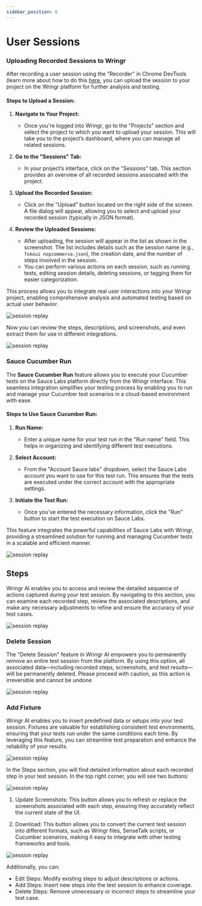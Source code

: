 ```yaml
---
sidebar_position: 6
---
```


# User Sessions

### Uploading Recorded Sessions to Wringr

After recording a user session using the "Recorder" in Chrome DevTools (learn more about how to do this [here]([https://aichemydev.github.io/Wring_docs/docs/APPS/googlerecorder]), you can upload the session to your project on the Wringr platform for further analysis and testing.

#### Steps to Upload a Session:
1. **Navigate to Your Project:**
   - Once you're logged into Wringr, go to the "Projects" section and select the project to which you want to upload your session. This will take you to the project’s dashboard, where you can manage all related sessions.

2. **Go to the "Sessions" Tab:**
   - In your project’s interface, click on the "Sessions" tab. This section provides an overview of all recorded sessions associated with the project. 

3. **Upload the Recorded Session:**
   - Click on the "Upload" button located on the right side of the screen. A file dialog will appear, allowing you to select and upload your recorded session (typically in JSON format).

4. **Review the Uploaded Sessions:**
   - After uploading, the session will appear in the list as shown in the screenshot. The list includes details such as the session name (e.g., `fokoui nopcommerce.json`), the creation date, and the number of steps involved in the session.
   - You can perform various actions on each session, such as running tests, editing session details, deleting sessions, or tagging them for easier categorization.

This process allows you to integrate real user interactions into your Wringr project, enabling comprehensive analysis and automated testing based on actual user behavior.

 ![session replay](/img/replay2.png)

Now you can review the steps, descriptions, and screenshots, and even extract them for use in different integrations.

![session replay](/img/replay3.png)

### Sauce Cucumber Run

The **Sauce Cucumber Run** feature allows you to execute your Cucumber tests on the Sauce Labs platform directly from the Wringr interface. This seamless integration simplifies your testing process by enabling you to run and manage your Cucumber test scenarios in a cloud-based environment with ease.

#### Steps to Use Sauce Cucumber Run:
1. **Run Name:**  
   - Enter a unique name for your test run in the "Run name" field. This helps in organizing and identifying different test executions.

2. **Select Account:**  
   - From the "Account Sauce labs" dropdown, select the Sauce Labs account you want to use for this test run. This ensures that the tests are executed under the correct account with the appropriate settings.

3. **Initiate the Test Run:**  
   - Once you've entered the necessary information, click the "Run" button to start the test execution on Sauce Labs.

This feature integrates the powerful capabilities of Sauce Labs with Wringr, providing a streamlined solution for running and managing Cucumber tests in a scalable and efficient manner.

![session replay](/img/replay4.png)

## Steps

Wringr AI enables you to access and review the detailed sequence of actions captured during your test session. By navigating to this section, you can examine each recorded step, review the associated descriptions, and make any necessary adjustments to refine and ensure the accuracy of your test cases.

![session replay](/img/replay5.png)

### Delete Session

The "Delete Session" feature in Wringr AI empowers you to permanently remove an entire test session from the platform. By using this option, all associated data—including recorded steps, screenshots, and test results—will be permanently deleted. Please proceed with caution, as this action is irreversible and cannot be undone.

![session replay](/img/replay6.png)

### Add Fixture

Wringr AI enables you to insert predefined data or setups into your test session. Fixtures are valuable for establishing consistent test environments, ensuring that your tests run under the same conditions each time. By leveraging this feature, you can streamline test preparation and enhance the reliability of your results.

 ![session replay](/img/replay7.png)

In the Steps section, you will find detailed information about each recorded step in your test session. In the top right corner, you will see two buttons:

 ![session replay](/img/replay8.png)

1. Update Screenshots: This button allows you to refresh or replace the screenshots associated with each step, ensuring they accurately reflect the current state of the UI.

2. Download: This button allows you to convert the current test session into different formats, such as Wringr files, SenseTalk scripts, or Cucumber scenarios, making it easy to integrate with other testing frameworks and tools.

 ![session replay](/img/replay9.png)

Additionally, you can:

- Edit Steps: Modify existing steps to adjust descriptions or actions.
- Add Steps: Insert new steps into the test session to enhance coverage.
- Delete Steps: Remove unnecessary or incorrect steps to streamline your test case.
